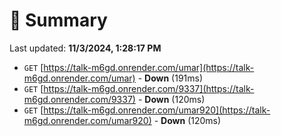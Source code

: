 # 📖 Summary
Last updated: **11/3/2024, 1:28:17 PM**

- `GET` [https://talk-m6gd.onrender.com/umar](https://talk-m6gd.onrender.com/umar) - **Down** (191ms)
- `GET` [https://talk-m6gd.onrender.com/9337](https://talk-m6gd.onrender.com/9337) - **Down** (120ms)
- `GET` [https://talk-m6gd.onrender.com/umar920](https://talk-m6gd.onrender.com/umar920) - **Down** (120ms)
